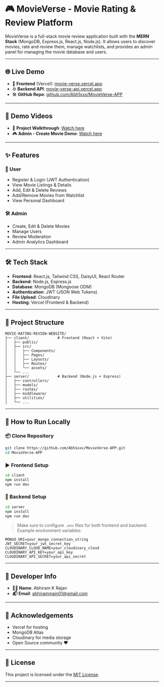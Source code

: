# 🎮 MovieVerse - Movie Rating & Review Platform

MovieVerse is a full-stack movie review application built with the **MERN Stack** (MongoDB, Express.js, React.js, Node.js). It allows users to discover movies, rate and review them, manage watchlists, and provides an admin panel for managing the movie database and users.

---

## 🌐 Live Demo

* 🔗 **Frontend** (Vercel): [movie-verse.vercel.app](https://movie-verse-app-c4yp.vercel.app/)
* ⚙️ **Backend API**: [movie-verse-api.vercel.app](https://movie-verse-app-khaki.vercel.app/)
* 🛠️ **GitHub Repo**: [github.com/Abh1xxx/MovieVerse-APP](https://github.com/Abh1xxx/MovieVerse-APP)

---

## 🎥 Demo Videos

* 🎽️ **Project Walkthrough**: [Watch here](https://drive.google.com/file/d/1gDQPrgI4_1nAYy4WxFERVyb60Ioy7R6t/view?usp=sharing)
* 🎮 **Admin - Create Movie Demo**: [Watch here](https://drive.google.com/file/d/1-m8UqvwjXfS88n43IFdTwROHp8NbN9Hm/view?usp=sharing)

---

## ✨ Features

### 👤 User

* Register & Login (JWT Authentication)
* View Movie Listings & Details
* Add, Edit & Delete Reviews
* Add/Remove Movies from Watchlist
* View Personal Dashboard

### 🛠️ Admin

* Create, Edit & Delete Movies
* Manage Users
* Review Moderation
* Admin Analytics Dashboard

---

## 🛠️ Tech Stack

* **Frontend**: React.js, Tailwind CSS, DaisyUI, React Router
* **Backend**: Node.js, Express.js
* **Database**: MongoDB (Mongoose ODM)
* **Authentication**: JWT (JSON Web Tokens)
* **File Upload**: Cloudinary
* **Hosting**: Vercel (Frontend & Backend)

---

## 📁 Project Structure

```
MOVIE-RATING-REVIEW-WEBSITE/
├── client/             # Frontend (React + Vite)
│   ├── public/
│   ├── src/
│   │   ├── Components/
│   │   ├── Pages/
│   │   ├── Layouts/
│   │   ├── Routes/
│   │   └── assets/
│   └── ...
├── server/             # Backend (Node.js + Express)
│   ├── controllers/
│   ├── models/
│   ├── routes/
│   ├── middleware/
│   ├── utilities/
│   └── ...
```

---

## 🧪 How to Run Locally

### 📦 Clone Repository

```bash
git clone https://github.com/Abh1xxx/MovieVerse-APP.git
cd MovieVerse-APP
```

### ▶️ Frontend Setup

```bash
cd client
npm install
npm run dev
```

### 🔁 Backend Setup

```bash
cd server
npm install
npm run dev
```

> Make sure to configure `.env` files for both frontend and backend. Example environment variables:

```env
MONGO_URI=your_mongo_connection_string
JWT_SECRET=your_jwt_secret_key
CLOUDINARY_CLOUD_NAME=your_cloudinary_cloud
CLOUDINARY_API_KEY=your_api_key
CLOUDINARY_API_SECRET=your_api_secret
```

---

## 📧 Developer Info

* **👨‍💻 Name**: Abhiram K Rajan
* **📬 Email**: [abhirammain01@gmail.com](mailto:abhirammain01@gmail.com)

---

## 🙌 Acknowledgements

* Vercel for hosting
* MongoDB Atlas
* Cloudinary for media storage
* Open Source community ❤️

---

## 📜 License

This project is licensed under the [MIT License](LICENSE).

---
